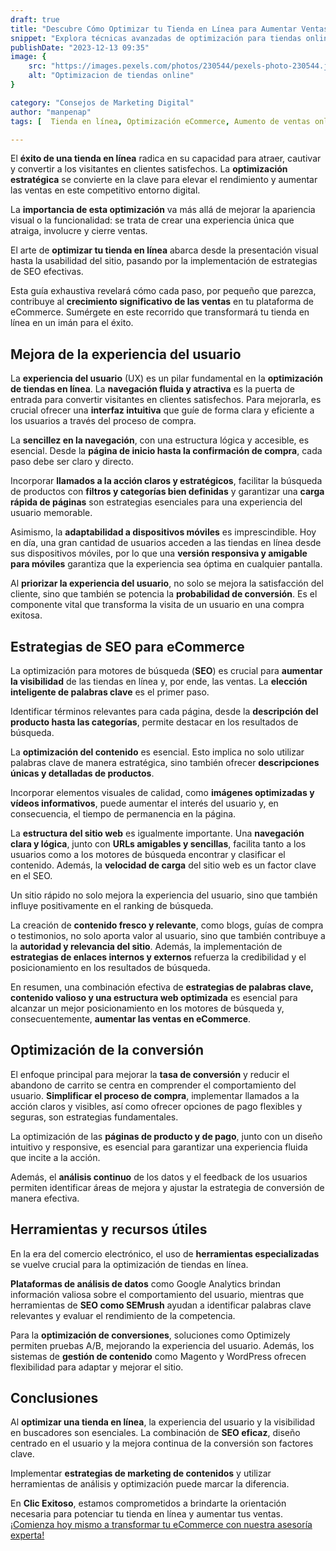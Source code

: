 ```yaml
---
draft: true
title: "Descubre Cómo Optimizar tu Tienda en Línea para Aumentar Ventas"
snippet: "Explora técnicas avanzadas de optimización para tiendas online, desde SEO hasta mejoras en la experiencia de usuario. Aumenta tus ventas con estas estrategias efectivas."
publishDate: "2023-12-13 09:35"
image: {
    src: "https://images.pexels.com/photos/230544/pexels-photo-230544.jpeg?auto=compress&cs=tinysrgb&w=1260&h=750&dpr=1",
    alt: "Optimizacion de tiendas online"
}

category: "Consejos de Marketing Digital"
author: "manpenap"
tags: [  Tienda en línea, Optimización eCommerce, Aumento de ventas online, Estrategias SEO]

---
```

El **éxito de una tienda en línea** radica en su capacidad para atraer, cautivar y convertir a los visitantes en clientes satisfechos. La **optimización estratégica** se convierte en la clave para elevar el rendimiento y aumentar las ventas en este competitivo entorno digital. 

La **importancia de esta optimización** va más allá de mejorar la apariencia visual o la funcionalidad: se trata de crear una experiencia única que atraiga, involucre y cierre ventas.

El arte de **optimizar tu tienda en línea** abarca desde la presentación visual hasta la usabilidad del sitio, pasando por la implementación de estrategias de SEO efectivas. 

Esta guía exhaustiva revelará cómo cada paso, por pequeño que parezca, contribuye al **crecimiento significativo de las ventas** en tu plataforma de eCommerce. Sumérgete en este recorrido que transformará tu tienda en línea en un imán para el éxito.

## Mejora de la experiencia del usuario

La **experiencia del usuario** (UX) es un pilar fundamental en la **optimización de tiendas en línea**. La **navegación fluida y atractiva** es la puerta de entrada para convertir visitantes en clientes satisfechos. Para mejorarla, es crucial ofrecer una **interfaz intuitiva** que guíe de forma clara y eficiente a los usuarios a través del proceso de compra.

La **sencillez en la navegación**, con una estructura lógica y accesible, es esencial. Desde la **página de inicio hasta la confirmación de compra**, cada paso debe ser claro y directo. 

Incorporar **llamados a la acción claros y estratégicos**, facilitar la búsqueda de productos con **filtros y categorías bien definidas** y garantizar una **carga rápida de páginas** son estrategias esenciales para una experiencia del usuario memorable.

Asimismo, la **adaptabilidad a dispositivos móviles** es imprescindible. Hoy en día, una gran cantidad de usuarios acceden a las tiendas en línea desde sus dispositivos móviles, por lo que una **versión responsiva y amigable para móviles** garantiza que la experiencia sea óptima en cualquier pantalla.

Al **priorizar la experiencia del usuario**, no solo se mejora la satisfacción del cliente, sino que también se potencia la **probabilidad de conversión**. Es el componente vital que transforma la visita de un usuario en una compra exitosa.

## Estrategias de SEO para eCommerce

La optimización para motores de búsqueda (**SEO**) es crucial para **aumentar la visibilidad** de las tiendas en línea y, por ende, las ventas. La **elección inteligente de palabras clave** es el primer paso. 

Identificar términos relevantes para cada página, desde la **descripción del producto hasta las categorías**, permite destacar en los resultados de búsqueda.

La **optimización del contenido** es esencial. Esto implica no solo utilizar palabras clave de manera estratégica, sino también ofrecer **descripciones únicas y detalladas de productos**. 

Incorporar elementos visuales de calidad, como **imágenes optimizadas y vídeos informativos**, puede aumentar el interés del usuario y, en consecuencia, el tiempo de permanencia en la página.

La **estructura del sitio web** es igualmente importante. Una **navegación clara y lógica**, junto con **URLs amigables y sencillas**, facilita tanto a los usuarios como a los motores de búsqueda encontrar y clasificar el contenido. Además, la **velocidad de carga** del sitio web es un factor clave en el SEO. 

Un sitio rápido no solo mejora la experiencia del usuario, sino que también influye positivamente en el ranking de búsqueda.

La creación de **contenido fresco y relevante**, como blogs, guías de compra o testimonios, no solo aporta valor al usuario, sino que también contribuye a la **autoridad y relevancia del sitio**. Además, la implementación de **estrategias de enlaces internos y externos** refuerza la credibilidad y el posicionamiento en los resultados de búsqueda.

En resumen, una combinación efectiva de **estrategias de palabras clave, contenido valioso y una estructura web optimizada** es esencial para alcanzar un mejor posicionamiento en los motores de búsqueda y, consecuentemente, **aumentar las ventas en eCommerce**.


## Optimización de la conversión
El enfoque principal para mejorar la **tasa de conversión** y reducir el abandono de carrito se centra en comprender el comportamiento del usuario. **Simplificar el proceso de compra**, implementar llamados a la acción claros y visibles, así como ofrecer opciones de pago flexibles y seguras, son estrategias fundamentales. 

La optimización de las **páginas de producto y de pago**, junto con un diseño intuitivo y responsive, es esencial para garantizar una experiencia fluida que incite a la acción. 

Además, el **análisis continuo** de los datos y el feedback de los usuarios permiten identificar áreas de mejora y ajustar la estrategia de conversión de manera efectiva.

## Herramientas y recursos útiles
En la era del comercio electrónico, el uso de **herramientas especializadas** se vuelve crucial para la optimización de tiendas en línea. 

**Plataformas de análisis de datos** como Google Analytics brindan información valiosa sobre el comportamiento del usuario, mientras que herramientas de **SEO como SEMrush** ayudan a identificar palabras clave relevantes y evaluar el rendimiento de la competencia. 

Para la **optimización de conversiones**, soluciones como Optimizely permiten pruebas A/B, mejorando la experiencia del usuario. Además, los sistemas de **gestión de contenido** como Magento y WordPress ofrecen flexibilidad para adaptar y mejorar el sitio.

## Conclusiones
Al **optimizar una tienda en línea**, la experiencia del usuario y la visibilidad en buscadores son esenciales. La combinación de **SEO eficaz**, diseño centrado en el usuario y la mejora continua de la conversión son factores clave. 

Implementar **estrategias de marketing de contenidos** y utilizar herramientas de análisis y optimización puede marcar la diferencia. 

En **Clic Exitoso**, estamos comprometidos a brindarte la orientación necesaria para potenciar tu tienda en línea y aumentar tus ventas. [¡Comienza hoy mismo a transformar tu eCommerce con nuestra asesoría experta!](https://clicexitoso.info/contacto/)

